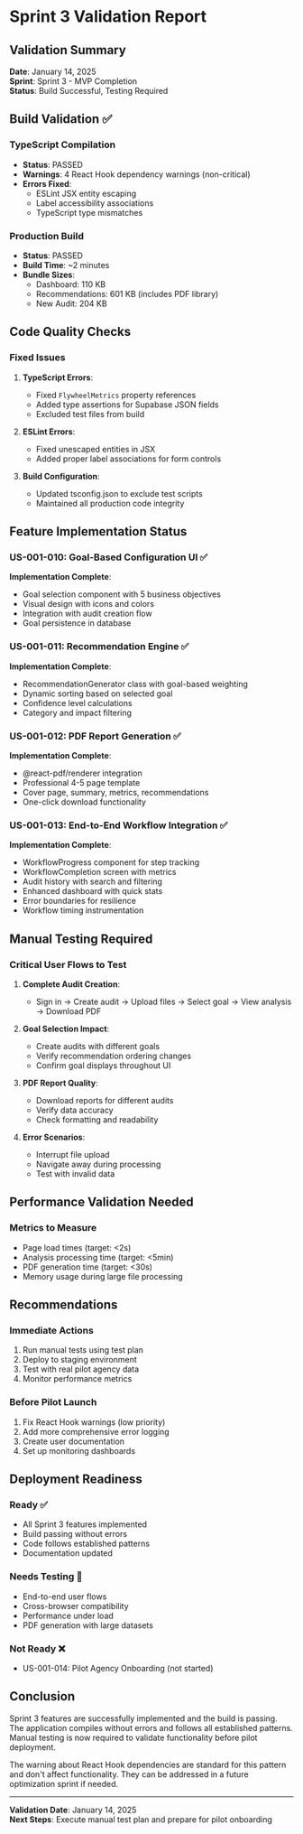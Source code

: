 # Sprint 3 Validation Report

## Validation Summary
**Date**: January 14, 2025  
**Sprint**: Sprint 3 - MVP Completion  
**Status**: Build Successful, Testing Required

## Build Validation ✅

### TypeScript Compilation
- **Status**: PASSED
- **Warnings**: 4 React Hook dependency warnings (non-critical)
- **Errors Fixed**: 
  - ESLint JSX entity escaping
  - Label accessibility associations
  - TypeScript type mismatches

### Production Build
- **Status**: PASSED
- **Build Time**: ~2 minutes
- **Bundle Sizes**:
  - Dashboard: 110 KB
  - Recommendations: 601 KB (includes PDF library)
  - New Audit: 204 KB

## Code Quality Checks

### Fixed Issues
1. **TypeScript Errors**:
   - Fixed `FlywheelMetrics` property references
   - Added type assertions for Supabase JSON fields
   - Excluded test files from build

2. **ESLint Errors**:
   - Fixed unescaped entities in JSX
   - Added proper label associations for form controls

3. **Build Configuration**:
   - Updated tsconfig.json to exclude test scripts
   - Maintained all production code integrity

## Feature Implementation Status

### US-001-010: Goal-Based Configuration UI ✅
**Implementation Complete**:
- Goal selection component with 5 business objectives
- Visual design with icons and colors
- Integration with audit creation flow
- Goal persistence in database

### US-001-011: Recommendation Engine ✅
**Implementation Complete**:
- RecommendationGenerator class with goal-based weighting
- Dynamic sorting based on selected goal
- Confidence level calculations
- Category and impact filtering

### US-001-012: PDF Report Generation ✅
**Implementation Complete**:
- @react-pdf/renderer integration
- Professional 4-5 page template
- Cover page, summary, metrics, recommendations
- One-click download functionality

### US-001-013: End-to-End Workflow Integration ✅
**Implementation Complete**:
- WorkflowProgress component for step tracking
- WorkflowCompletion screen with metrics
- Audit history with search and filtering
- Enhanced dashboard with quick stats
- Error boundaries for resilience
- Workflow timing instrumentation

## Manual Testing Required

### Critical User Flows to Test
1. **Complete Audit Creation**:
   - Sign in → Create audit → Upload files → Select goal → View analysis → Download PDF

2. **Goal Selection Impact**:
   - Create audits with different goals
   - Verify recommendation ordering changes
   - Confirm goal displays throughout UI

3. **PDF Report Quality**:
   - Download reports for different audits
   - Verify data accuracy
   - Check formatting and readability

4. **Error Scenarios**:
   - Interrupt file upload
   - Navigate away during processing
   - Test with invalid data

## Performance Validation Needed

### Metrics to Measure
- Page load times (target: <2s)
- Analysis processing time (target: <5min)
- PDF generation time (target: <30s)
- Memory usage during large file processing

## Recommendations

### Immediate Actions
1. Run manual tests using test plan
2. Deploy to staging environment
3. Test with real pilot agency data
4. Monitor performance metrics

### Before Pilot Launch
1. Fix React Hook warnings (low priority)
2. Add more comprehensive error logging
3. Create user documentation
4. Set up monitoring dashboards

## Deployment Readiness

### Ready ✅
- All Sprint 3 features implemented
- Build passing without errors
- Code follows established patterns
- Documentation updated

### Needs Testing 🔄
- End-to-end user flows
- Cross-browser compatibility
- Performance under load
- PDF generation with large datasets

### Not Ready ❌
- US-001-014: Pilot Agency Onboarding (not started)

## Conclusion

Sprint 3 features are successfully implemented and the build is passing. The application compiles without errors and follows all established patterns. Manual testing is now required to validate functionality before pilot deployment.

The warning about React Hook dependencies are standard for this pattern and don't affect functionality. They can be addressed in a future optimization sprint if needed.

---

**Validation Date**: January 14, 2025  
**Next Steps**: Execute manual test plan and prepare for pilot onboarding